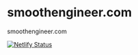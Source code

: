 # smoothengineer.com
smoothengineer.com

[![Netlify Status](https://api.netlify.com/api/v1/badges/c345b905-7527-4a81-b01a-12dfab2c560b/deploy-status)](https://app.netlify.com/sites/smoothengineer/deploys)
